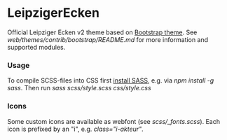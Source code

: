 # LeipzigerEcken

Official Leipziger Ecken v2 theme based on [Bootstrap theme](https://www.drupal.org/project/bootstrap). See *web/themes/contrib/bootstrap/README.md* for more information and supported modules.

### Usage

To compile SCSS-files into CSS first [install SASS](https://sass-lang.com/install), e.g. via *npm install -g sass*. Then run *sass scss/style.scss css/style.css*

### Icons

Some custom icons are available as webfont (see *scss/_fonts.scss*). Each icon is prefixed by an "i", e.g. *class="i-akteur"*.